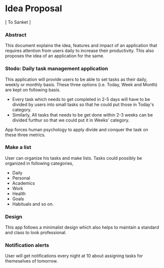 # Idea Proposal

[ To Sanket ]

### **Abstract**
This document explains the idea, features and impact of
an application that requires attention from users daily to
increase their productivity. This also proposes the idea
of an application for the same.

### **Stodo: Daily task management application**
This application will provide users to be able to set
tasks as their daily, weekly or monthly basis. These
three options (i.e. Today, Week and Month) are kept on following
basis.

- Every task which needs to get completed in 2-5 days will
have to be divided by users into small tasks so that he
could put those in Today's category.
- Similarly, All tasks that needs to be get done within
2-3 weeks can be divided furthur so that we could put
it in Weeks' category.

App forces human psychology to apply divide and conquer the
task on these three metrics.

### **Make a list**
User can organize his tasks and make lists. Tasks could
possibly be organized in following categories,

- Daily
- Personal
- Academics
- Work
- Health
- Goals
- Habituals and so on.

### **Design**
This app follows a minimalist design which also helps to
maintain a standard and class to look professional.

### **Notification alerts**
User will get notifications every night at 10 about assigning
tasks for themeselves of tomorrow.